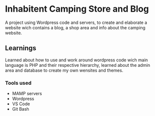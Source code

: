 # Inhabitent Camping Store and Blog

A project using Wordpress code and servers, to create and elaborate a website wich contains a blog, a shop area and info about the camping website.

## Learnings

Learned about how to use and work around wordpress code wich main language is PHP and their respective hierarchy, learned about the admin area and database to create my own wensites and themes.

### Tools used

- MAMP servers
- Wordpress
- VS Code
- Git Bash


